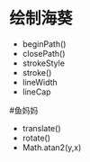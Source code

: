 # 绘制海葵
* beginPath()
* closePath()
* strokeStyle
* stroke()
* lineWidth
* lineCap

#鱼妈妈
* translate()
* rotate()
* Math.atan2(y,x)